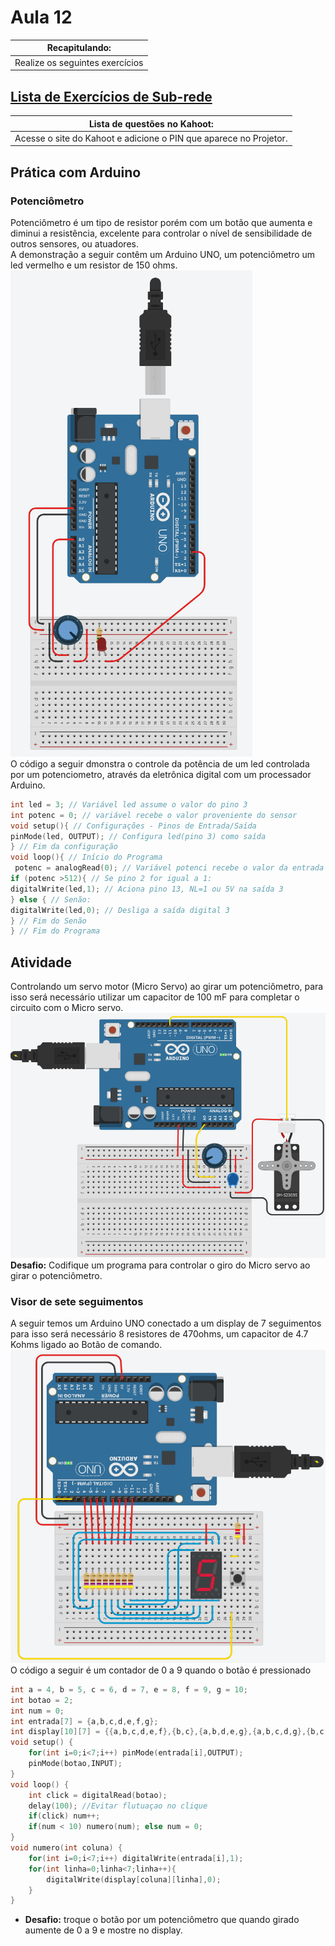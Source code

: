 # Aula 12

|Recapitulando:|
|-|
|Realize os seguintes exercícios|

## [Lista de Exercícios de Sub-rede](https://forms.gle/6W46WsoYboMHNnn97)

|Lista de questões no Kahoot:|
|-|
|Acesse o site do Kahoot e adicione o PIN que aparece no Projetor.|

## Prática com Arduino
### Potenciômetro
Potenciômetro é um tipo de resistor porém com um botão que aumenta e diminui a resistência, excelente para controlar o nível de sensibilidade de outros sensores, ou atuadores.
<br>A demonstração a seguir contêm um Arduino UNO, um potenciômetro um led vermelho e um resistor de 150 ohms.
<br>![potenciometro](./print1.png)
<br>O código a seguir dmonstra o controle da potência de um led controlada por um potenciometro, através da eletrônica digital com um processador Arduino.
```c
int led = 3; // Variável led assume o valor do pino 3
int potenc = 0; // variável recebe o valor proveniente do sensor
void setup(){ // Configurações - Pinos de Entrada/Saída
pinMode(led, OUTPUT); // Configura led(pino 3) como saída
} // Fim da configuração
void loop(){ // Início do Programa
 potenc = analogRead(0); // Variável potenci recebe o valor da entrada A0
if (potenc >512){ // Se pino 2 for igual a 1:
digitalWrite(led,1); // Aciona pino 13, NL=1 ou 5V na saída 3
} else { // Senão:
digitalWrite(led,0); // Desliga a saída digital 3
} // Fim do Senão
} // Fim do Programa
```

## Atividade
Controlando um servo motor (Micro Servo) ao girar um potenciômetro, para isso será necessário utilizar um capacitor de 100 mF para completar o circuito com o Micro servo.
<br>![Micro servo](./print2.png)
<br> **Desafio:** Codifique um programa para controlar o giro do Micro servo ao girar o potenciômetro.

### Visor de sete seguimentos
A seguir temos um Arduino UNO conectado a um display de 7 seguimentos para isso será necessário 8 resistores de 470ohms, um capacitor de 4.7 Kohms ligado ao Botão de comando.
<br>![Micro servo](./print3.png)
<br>O código a seguir é um contador de 0 a 9 quando o botão é pressionado
```c
int a = 4, b = 5, c = 6, d = 7, e = 8, f = 9, g = 10;
int botao = 2;
int num = 0;
int entrada[7] = {a,b,c,d,e,f,g};
int display[10][7] = {{a,b,c,d,e,f},{b,c},{a,b,d,e,g},{a,b,c,d,g},{b,c,f,g},{a,c,d,f,g},{a,c,d,e,f,g},{a,b,c},{a,b,c,d,e,f,g},{a,b,c,f,g}};
void setup() {
	for(int i=0;i<7;i++) pinMode(entrada[i],OUTPUT);
	pinMode(botao,INPUT);
}
void loop() {
	int click = digitalRead(botao);
	delay(100); //Evitar flutuaçao no clique
	if(click) num++;
	if(num < 10) numero(num); else num = 0;
}
void numero(int coluna) {
	for(int i=0;i<7;i++) digitalWrite(entrada[i],1);
	for(int linha=0;linha<7;linha++){
		digitalWrite(display[coluna][linha],0);
	}
}
```
- **Desafio:** troque o botão por um potenciômetro que quando girado aumente de 0 a 9 e mostre no display.